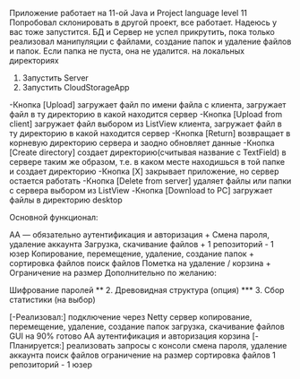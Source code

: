 Приложение работает на 11-ой Java и Project language level 11
Попробовал склонировать в другой проект, все работает.
Надеюсь у вас тоже запустится.
БД и Сервер не успел прикрутить, пока только реализовал
манипуляции с файлами, создание папок и удаление файлов и папок.
Если  папка не пуста, она не удалится.
на локальных директориях

1. Запустить Server
2. Запустить CloudStorageApp


-Кнопка [Upload] загружает файл по имени файла с клиента,
загружает файл в ту директорию в какой находится сервер
-Кнопка [Upload from client] загружает файл выбором из ListView
клиента, загружает файл в ту директорию в какой находится сервер
-Кнопка [Return] возвращает в корневую директорию сервера 
и заодно обновляет данные
-Кнопка [Create directory] создает директорию(считывая название с TextField) 
в сервере таким же образом, т.е. в каком месте находишься в той папке и создает 
директорию
-Кнопка [X] закрывает приложение, но сервер остается работать
-Кнопка [Delete from server] удаляет файлы или папки с сервера выбором из ListView
-Кнопка [Download to PC] загружает файлы в директорию desktop



Основной функционал:

АА — обязательно аутентификация и авторизация +
Смена пароля, удаление аккаунта
Загрузка, скачивание файлов +
1 репозиторий - 1 юзер
Копирование, перемещение, удаление, cоздание папок +
сортировка файлов
поиск файлов
Пометка на удаление / корзина +
Ограничение на размер 
Дополнительно по желанию:

Шифрование паролей ** 2. Древовидная структура (опция) *** 3. Сбор статистики (на выбор)



[-Реализовал:]
подключение через Netty сервер
копирование, перемещение, удаление, cоздание папок
загрузка, скачивание файлов
GUI на 90% готово
AA аутентификация и авторизация
корзина
[-Планируется:] 
реализовать запросы с консоли
смена пароля, удаление аккаунта
поиск файлов
ограничение на размер
сортировка файлов
1 репозиторий - 1 юзер



